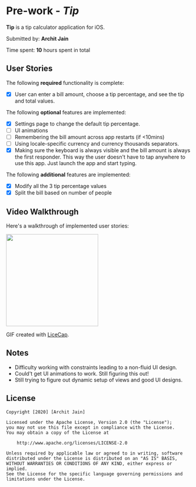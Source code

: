 # Pre-work - *Tip*

**Tip** is a tip calculator application for iOS.

Submitted by: **Archit Jain**

Time spent: **10** hours spent in total

## User Stories

The following **required** functionality is complete:

* [x] User can enter a bill amount, choose a tip percentage, and see the tip and total values.

The following **optional** features are implemented:
* [x] Settings page to change the default tip percentage.
* [ ] UI animations
* [ ] Remembering the bill amount across app restarts (if <10mins)
* [ ] Using locale-specific currency and currency thousands separators.
* [x] Making sure the keyboard is always visible and the bill amount is always the first responder. This way the user doesn't have to tap anywhere to use this app. Just launch the app and start typing.

The following **additional** features are implemented:

- [x] Modify all the 3 tip percentage values
- [x] Split the bill based on number of people

## Video Walkthrough 

Here's a walkthrough of implemented user stories:

<img src='http://g.recordit.co/bczzzdISJN.gif' width='250' />

GIF created with [LiceCap](http://www.cockos.com/licecap/).

## Notes

- Difficulty working with constraints leading to a non-fluid UI design.
- Could't get UI animations to work. Still figuring this out!
- Still trying to figure out dynamic setup of views and good UI designs.

## License

    Copyright [2020] [Archit Jain]

    Licensed under the Apache License, Version 2.0 (the "License");
    you may not use this file except in compliance with the License.
    You may obtain a copy of the License at

        http://www.apache.org/licenses/LICENSE-2.0

    Unless required by applicable law or agreed to in writing, software
    distributed under the License is distributed on an "AS IS" BASIS,
    WITHOUT WARRANTIES OR CONDITIONS OF ANY KIND, either express or implied.
    See the License for the specific language governing permissions and
    limitations under the License.
